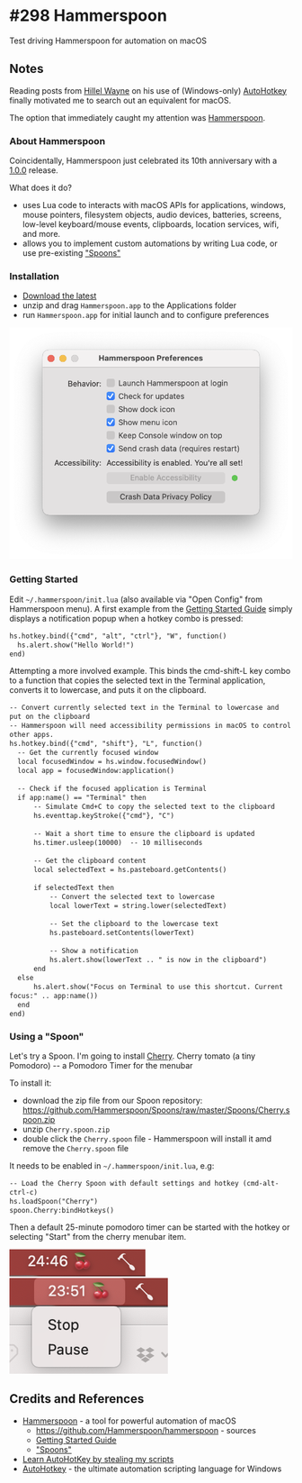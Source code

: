 # #298 Hammerspoon

Test driving Hammerspoon for automation on macOS

## Notes

Reading posts from [Hillel Wayne](https://www.hillelwayne.com/post/ahk-scripts-project/)
on his use of (Windows-only) [AutoHotkey](https://www.autohotkey.com/)
finally motivated me to search out an equivalent for macOS.

The option that immediately caught my attention was [Hammerspoon](https://www.hammerspoon.org/).

### About Hammerspoon

Coincidentally, Hammerspoon just celebrated its 10th anniversary with a
[1.0.0](https://github.com/Hammerspoon/hammerspoon/releases/tag/1.0.0)
release.

What does it do?

* uses Lua code to interacts with macOS APIs for applications, windows, mouse pointers, filesystem objects, audio devices, batteries, screens, low-level keyboard/mouse events, clipboards, location services, wifi, and more.
* allows you to implement custom automations by writing Lua code, or use pre-existing ["Spoons"](https://www.hammerspoon.org/Spoons/)

### Installation

* [Download the latest](https://github.com/Hammerspoon/hammerspoon/releases/tag/1.0.0)
* unzip and drag `Hammerspoon.app` to the Applications folder
* run `Hammerspoon.app` for initial launch and to configure preferences

![hs_prefs](./assets/hs_prefs.png)

### Getting Started

Edit `~/.hammerspoon/init.lua` (also available via "Open Config" from Hammerspoon menu).
A first example from the [Getting Started Guide](https://www.hammerspoon.org/go/)
simply displays a notification popup when a hotkey combo is pressed:

    hs.hotkey.bind({"cmd", "alt", "ctrl"}, "W", function()
      hs.alert.show("Hello World!")
    end)

Attempting a more involved example. This binds the cmd-shift-L key combo to
a function that  copies the selected text in the Terminal application, converts it to lowercase,
and puts it on the clipboard.

    -- Convert currently selected text in the Terminal to lowercase and put on the clipboard
    -- Hammerspoon will need accessibility permissions in macOS to control other apps.
    hs.hotkey.bind({"cmd", "shift"}, "L", function()
      -- Get the currently focused window
      local focusedWindow = hs.window.focusedWindow()
      local app = focusedWindow:application()

      -- Check if the focused application is Terminal
      if app:name() == "Terminal" then
          -- Simulate Cmd+C to copy the selected text to the clipboard
          hs.eventtap.keyStroke({"cmd"}, "C")

          -- Wait a short time to ensure the clipboard is updated
          hs.timer.usleep(10000)  -- 10 milliseconds

          -- Get the clipboard content
          local selectedText = hs.pasteboard.getContents()

          if selectedText then
              -- Convert the selected text to lowercase
              local lowerText = string.lower(selectedText)

              -- Set the clipboard to the lowercase text
              hs.pasteboard.setContents(lowerText)

              -- Show a notification
              hs.alert.show(lowerText .. " is now in the clipboard")
          end
      else
          hs.alert.show("Focus on Terminal to use this shortcut. Current focus:" .. app:name())
      end
    end)

### Using a "Spoon"

Let's try a Spoon.
I'm going to install [Cherry](https://www.hammerspoon.org/Spoons/Cherry.html).
Cherry tomato (a tiny Pomodoro) -- a Pomodoro Timer for the menubar

To install it:

* download the zip file from our Spoon repository: <https://github.com/Hammerspoon/Spoons/raw/master/Spoons/Cherry.spoon.zip>
* unzip `Cherry.spoon.zip`
* double click the `Cherry.spoon` file - Hammerspoon will install it amd remove the `Cherry.spoon` file

It needs to be enabled in `~/.hammerspoon/init.lua`, e.g:

    -- Load the Cherry Spoon with default settings and hotkey (cmd-alt-ctrl-c)
    hs.loadSpoon("Cherry")
    spoon.Cherry:bindHotkeys()

Then a default 25-minute pomodoro timer can be started with the hotkey or selecting "Start" from the cherry menubar item.

![cherry](./assets/cherry.png)
![cherry2](./assets/cherry2.png)

## Credits and References

* [Hammerspoon](https://www.hammerspoon.org/) - a tool for powerful automation of macOS
    * <https://github.com/Hammerspoon/hammerspoon> - sources
    * [Getting Started Guide](https://www.hammerspoon.org/go/)
    * ["Spoons"](https://www.hammerspoon.org/Spoons/)
* [Learn AutoHotKey by stealing my scripts](https://www.hillelwayne.com/post/ahk-scripts-project/)
* [AutoHotkey](https://www.autohotkey.com/) - the ultimate automation scripting language for Windows
